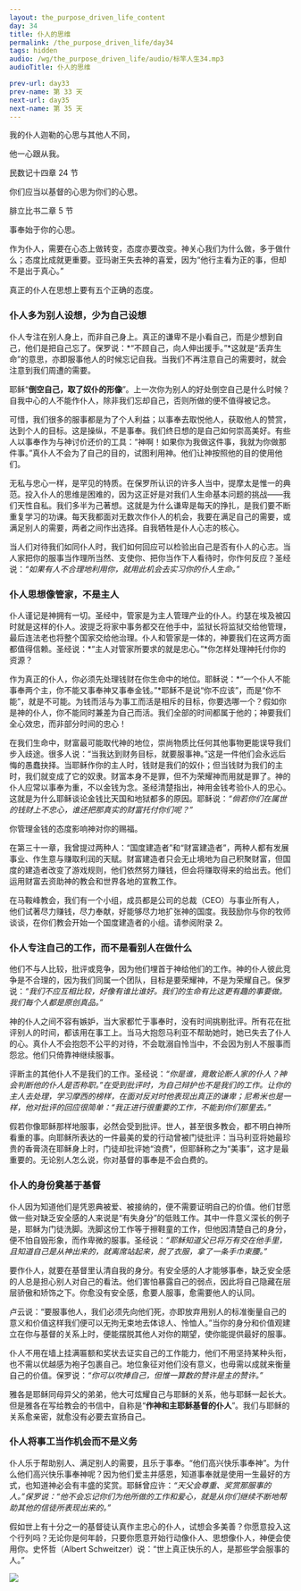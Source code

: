 ```yaml
---
layout: the_purpose_driven_life_content
day: 34
title: 仆人的思维
permalink: /the_purpose_driven_life/day34
tags: hidden
audio: /wg/the_purpose_driven_life/audio/标竿人生34.mp3
audioTitle: 仆人的思维

prev-url: day33
prev-name: 第 33 天
next-url: day35
next-name: 第 35 天
---
```


<div class="center script poem">
<p>我的仆人迦勒的心思与其他人不同，</p>
<p>他一心跟从我。</p>
<p class="sp-verse">民数记十四章 24 节</p>
</div>
<div class="center script poem">
<p>你们应当以基督的心思为你们的心思。</p>
<p class="sp-verse">腓立比书二章 5 节</p>
</div>
<p class="first">事奉始于你的心思。</p>

作为仆人，需要在心态上做转变，态度亦要改变。神关心我们为什么做，多于做什么；态度比成就更重要。亚玛谢王失去神的喜爱，因为“他行主看为正的事，但却不是出于真心。”

真正的仆人在思想上要有五个正确的态度。

### 仆人多为别人设想，少为自己设想

仆人专注在别人身上，而非自己身上。真正的谦卑不是小看自己，而是少想到自己，他们是把自己忘了。保罗说：*“不顾自己，向人伸出援手。”*这就是“丢弃生命”的意思，亦即服事他人的时候忘记自我。当我们不再注意自己的需要时，就会注意到我们周遭的需要。

耶稣“**倒空自己，取了奴仆的形像**”。上一次你为别人的好处倒空自己是什么时候？自我中心的人不能作仆人，除非我们忘却自己，否则所做的便不值得被记念。

可惜，我们很多的服事都是为了个人利益；以事奉去取悦他人，获取他人的赞赏，达到个人的目标。这是操纵，不是事奉。我们终日想的是自己如何崇高美好。有些人以事奉作为与神讨价还价的工具：“神啊！如果你为我做这件事，我就为你做那件事。”真仆人不会为了自己的目的，试图利用神。他们让神按照他的目的使用他们。

无私与忠心一样，是罕见的特质。在保罗所认识的许多人当中，提摩太是惟一的典范。投入仆人的思维是困难的，因为这正好是对我们人生命基本问题的挑战——我们天性自私。我们多半为己著想。这就是为什么谦卑是每天的挣扎，是我们要不断重复学习的功课。每天我都面对无数次作仆人的机会，我要在满足自己的需要，或满足别人的需要，两者之间作出选择。自我牺牲是仆人心志的核心。

当人们对待我们如同仆人时，我们如何回应可以检验出自己是否有仆人的心志。当人家把你的服事当作理所当然、支使你、把你当作下人看待时，你作何反应？圣经说：*“如果有人不合理地利用你，就用此机会去实习你的仆人生命。”*

### 仆人思想像管家，不是主人

仆人谨记是神拥有一切。圣经中，管家是为主人管理产业的仆人。约瑟在埃及被囚时就是这样的仆人。波提乏将家中事务都交在他手中，监狱长将监狱交给他管理，最后连法老也将整个国家交给他治理。仆人和管家是一体的，神要我们在这两方面都值得信赖。圣经说：*“主人对管家所要求的就是忠心。”*你怎样处理神托付你的资源？

作为真正的仆人，你必须先处理钱财在你生命中的地位。耶稣说：*“一个仆人不能事奉两个主，你不能又事奉神又事奉金钱。”*耶稣不是说“你不应该”，而是“你不能”，就是不可能。为钱而活与为事工而活是相斥的目标，你要选哪一个？假如你是神的仆人，你不能同时兼差为自己而活。我们全部的时间都属于他的；神要我们全心效忠，而非部分时间的忠心！

在我们生命中，财富最可能取代神的地位，崇尚物质比任何其他事物更能误导我们步入歧途。很多人说：“当我达到财务目标，就要服事神。”这是一件他们会永远后悔的愚蠢抉择。当耶稣作你的主人时，钱财是我们的奴仆；但当钱财为我们的主时，我们就变成了它的奴隶。财富本身不是罪，但不为荣耀神而用就是罪了。神的仆人应常以事奉为重，不以金钱为念。圣经清楚指出，神用金钱考验仆人的忠心。这就是为什么耶稣谈论金钱比天国和地狱都多的原因。耶稣说：*“倘若你们在属世的钱财上不忠心，谁还把那真实的财富托付你们呢？”*

你管理金钱的态度影响神对你的赐福。

在第三十一章，我曾提过两种人：“国度建造者”和“财富建造者”，两种人都有发展事业、作生意与赚取利润的天赋。财富建造者只会无止境地为自己积聚财富，但国度的建造者改变了游戏规则，他们依然努力赚钱，但会将赚取得来的给出去。他们运用财富去资助神的教会和世界各地的宣教工作。

在马鞍峰教会，我们有一个小组，成员都是公司的总裁（CEO）与事业所有人，他们试著尽力赚钱，尽力奉献，好能够尽力地扩张神的国度。我鼓励你与你的牧师谈谈，在你们教会开始一个国度建造者的小组。请参阅附录 2。

### 仆人专注自己的工作，而不是看别人在做什么

他们不与人比较，批评或竞争，因为他们埋首于神给他们的工作。神的仆人彼此竞争是不合理的，因为我们同属一个团队，目标是要荣耀神，不是为荣耀自己。保罗说：*“我们不应互相比较，好像有谁比谁好。我们的生命有比这更有趣的事要做。我们每个人都是原创真品。”*

神的仆人之间不容有嫉妒，当大家都忙于事奉时，没有时间挑剔批评。所有花在批评别人的时间，都该用在事工上。当马大抱怨马利亚不帮助她时，她已失去了仆人的心。真仆人不会抱怨不公平的对待，不会耽溺自怜当中，不会因为别人不服事而怨忿。他们只倚靠神继续服事。

评断主的其他仆人不是我们的工作。圣经说：*“你是谁，竟敢论断人家的仆人？神会判断他的仆人是否称职。”*在受到批评时，为自己辩护也不是我们的工作。让你的主人去处理，学习摩西的榜样，在面对反对时他表现出真正的谦卑；尼希米也是一样，他对批评的回应很简单：*“我正进行很重要的工作，不能到你们那里去。”*

假若你像耶稣那样地服事，必然会受到批评。世人，甚至很多教会，都不明白神所看重的事。向耶稣所表达的一件最美的爱的行动曾被门徒批评：当马利亚将她最珍贵的香膏浇在耶稣身上时，门徒却批评她“浪费”，但耶稣称之为“美事”，这才是最重要的。无论别人怎么说，你对基督的事奉是不会白费的。

### 仆人的身份奠基于基督

仆人因为知道他们是凭恩典被爱、被接纳的，便不需要证明自己的价值。他们甘愿做一些对缺乏安全感的人来说是“有失身分”的低贱工作。其中一件意义深长的例子是，耶稣为门徒洗脚。洗脚这份工作等于擦鞋童的工作，但他因清楚自己的身分，便不怕自毁形象，而作卑微的服事。圣经说：*“耶稣知道父已将万有交在他手里，且知道自己是从神出来的，就离席站起来，脱了衣服，拿了一条手巾束腰。”*

要作仆人，就要在基督里认清自我的身分。有安全感的人才能够事奉，缺乏安全感的人总是担心别人对自己的看法。他们害怕暴露自己的弱点，因此将自己隐藏在层层骄傲和矫饰之下。你愈没有安全感，愈要人服事，愈需要他人的认同。

卢云说：“要服事他人，我们必须先向他们死，亦即放弃用别人的标准衡量自己的意义和价值这样我们便可以无拘无束地去体谅人、怜恤人。”当你的身分和价值观建立在你与基督的关系上时，便能摆脱其他人对你的期望，使你能提供最好的服事。

仆人不用在墙上挂满匾额和奖状去证实自己的工作能力，他们不用坚持某种头衔，也不需以优越感为袍子包裹自己。地位象征对他们没有意义，也毋需以成就来衡量自己的价值。保罗说：*“你可以吹捧自己，但惟一算数的赞许是主的赞许。”*

雅各是耶稣同母异父的弟弟，他大可炫耀自己与耶稣的关系，他与耶稣一起长大。但是雅各在写给教会的书信中，自称是“**作神和主耶稣基督的仆人**”。我们与耶稣的关系愈亲密，就愈没有必要去宣扬自己。

### 仆人将事工当作机会而不是义务

仆人乐于帮助别人、满足别人的需要，且乐于事奉。“他们高兴快乐事奉神”。为什么他们高兴快乐事奉神呢？因为他们爱主并感恩，知道事奉就是使用一生最好的方式，也知道神必会有丰盛的奖赏。耶稣曾应许：*“天父会尊重、奖赏那服事的人。”*保罗说：*“他不会忘记你们为他所做的工作和爱心，就是从你们继续不断地帮助其他的信徒所表现出来的。”*

假如世上有十分之一的基督徒认真作主忠心的仆人，试想会多美善？你愿意投入这个行列吗？无论你是何年龄，只要你愿意开始行动像仆人、思想像仆人，神便会使用你。史怀哲（Albert Schweitzer）说：“世上真正快乐的人，是那些学会服事的人。”

<div class="article-img-wrapper">
<img src="https://typora-1259024198.cos.ap-beijing.myqcloud.com/wg/the_purpose_driven_life/image/day34_card.jpg">
</div>
